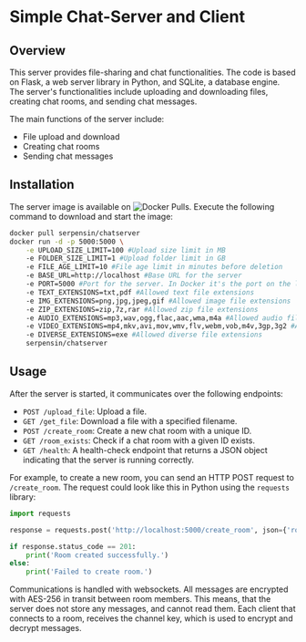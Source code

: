 # Simple Chat-Server and Client

## Overview

This server provides file-sharing and chat functionalities. The code is based on Flask, a web server library in Python, and SQLite, a database engine. The server's functionalities include uploading and downloading files, creating chat rooms, and sending chat messages.

The main functions of the server include:

- File upload and download
- Creating chat rooms
- Sending chat messages

## Installation

The server image is available on ![Docker Pulls](https://img.shields.io/docker/pulls/serpensin/chatserver?logo=docker&label=Docker%20Hub&link=https%3A%2F%2Fhub.docker.com%2Frepository%2Fdocker%2Fserpensin%2Fchatserver%2Fgeneral). Execute the following command to download and start the image:

```bash
docker pull serpensin/chatserver
docker run -d -p 5000:5000 \
    -e UPLOAD_SIZE_LIMIT=100 #Upload size limit in MB
    -e FOLDER_SIZE_LIMIT=1 #Upload folder limit in GB
    -e FILE_AGE_LIMIT=10 #File age limit in minutes before deletion
    -e BASE_URL=http://localhost #Base URL for the server
    -e PORT=5000 #Port for the server. In Docker it's the port on the left side
    -e TEXT_EXTENSIONS=txt,pdf #Allowed text file extensions
    -e IMG_EXTENSIONS=png,jpg,jpeg,gif #Allowed image file extensions
    -e ZIP_EXTENSIONS=zip,7z,rar #Allowed zip file extensions
    -e AUDIO_EXTENSIONS=mp3,wav,ogg,flac,aac,wma,m4a #Allowed audio file extensions
    -e VIDEO_EXTENSIONS=mp4,mkv,avi,mov,wmv,flv,webm,vob,m4v,3gp,3g2 #Allowed video file extensions
    -e DIVERSE_EXTENSIONS=exe #Allowed diverse file extensions
    serpensin/chatserver
```


## Usage

After the server is started, it communicates over the following endpoints:

- `POST /upload_file`: Upload a file.
- `GET /get_file`: Download a file with a specified filename.
- `POST /create_room`: Create a new chat room with a unique ID.
- `GET /room_exists`: Check if a chat room with a given ID exists.
- `GET /health`: A health-check endpoint that returns a JSON object indicating that the server is running correctly.

For example, to create a new room, you can send an HTTP POST request to `/create_room`. The request could look like this in Python using the `requests` library:

```python
import requests

response = requests.post('http://localhost:5000/create_room', json={'room_id': 'example_room'})

if response.status_code == 201:
    print('Room created successfully.')
else:
    print('Failed to create room.')
```

Communications is handled with websockets. All messages are encrypted with AES-256 in transit between room members.
This means, that the server does not store any messages, and cannot read them. Each client that connects to a room, receives the channel key, which is used to encrypt and decrypt messages.
